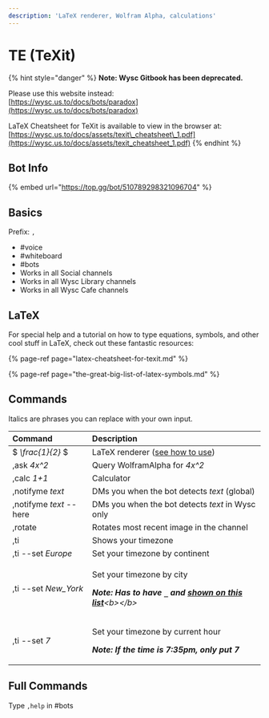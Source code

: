 ```yaml
---
description: 'LaTeX renderer, Wolfram Alpha, calculations'
---
```


# TE \(TeXit\)

{% hint style="danger" %}
**Note: Wysc Gitbook has been deprecated.**

Please use this website instead:  
[https://wysc.us.to/docs/bots/paradox](https://wysc.us.to/docs/bots/paradox)  
  
LaTeX Cheatsheet for TeXit is available to view in the browser at:  
[https://wysc.us.to/docs/assets/texit\_cheatsheet\_1.pdf](https://wysc.us.to/docs/assets/texit_cheatsheet_1.pdf)
{% endhint %}

## Bot Info

{% embed url="https://top.gg/bot/510789298321096704" %}

## Basics

Prefix: `,`

* \#voice
* \#whiteboard
* \#bots
* Works in all Social channels
* Works in all Wysc Library channels
* Works in all Wysc Cafe channels

## LaTeX

For special help and a tutorial on how to type equations, symbols, and other cool stuff in LaTeX, check out these fantastic resources:

{% page-ref page="latex-cheatsheet-for-texit.md" %}

{% page-ref page="the-great-big-list-of-latex-symbols.md" %}

## Commands

Italics are phrases you can replace with your own input.

<table>
  <thead>
    <tr>
      <th style="text-align:left">Command</th>
      <th style="text-align:left">Description</th>
    </tr>
  </thead>
  <tbody>
    <tr>
      <td style="text-align:left">$ <em>\frac{1}{2} </em>$</td>
      <td style="text-align:left">LaTeX renderer (<a href="latex-cheatsheet-for-texit.md">see how to use</a>)</td>
    </tr>
    <tr>
      <td style="text-align:left">,ask <em>4x^2</em>
      </td>
      <td style="text-align:left">Query WolframAlpha for <em>4x^2</em>
      </td>
    </tr>
    <tr>
      <td style="text-align:left">,calc <em>1+1</em>
      </td>
      <td style="text-align:left">Calculator</td>
    </tr>
    <tr>
      <td style="text-align:left">,notifyme <em>text</em>
      </td>
      <td style="text-align:left">DMs you when the bot detects <em>text</em> (global)</td>
    </tr>
    <tr>
      <td style="text-align:left">,notifyme <em>text</em> --here</td>
      <td style="text-align:left">DMs you when the bot detects <em>text</em> in Wysc only</td>
    </tr>
    <tr>
      <td style="text-align:left">,rotate</td>
      <td style="text-align:left">Rotates most recent image in the channel</td>
    </tr>
    <tr>
      <td style="text-align:left">,ti</td>
      <td style="text-align:left">Shows your timezone</td>
    </tr>
    <tr>
      <td style="text-align:left">,ti --set <em>Europe</em>
      </td>
      <td style="text-align:left">Set your timezone by continent</td>
    </tr>
    <tr>
      <td style="text-align:left">,ti --set <em>New_York</em>
      </td>
      <td style="text-align:left">
        <p>Set your timezone by city</p>
        <p><em><b>Note: Has to have <code>_</code> and </b></em><a href="https://en.wikipedia.org/wiki/List_of_tz_database_time_zones#List"><em><b>shown on this list</b></em></a><em>&lt;b&gt;&lt;/b&gt;</em>
        </p>
      </td>
    </tr>
    <tr>
      <td style="text-align:left">,ti --set <em>7</em>
      </td>
      <td style="text-align:left">
        <p>Set your timezone by current hour</p>
        <p><em><b>Note: If the time is 7:35pm, only put 7</b></em>
        </p>
      </td>
    </tr>
  </tbody>
</table>



## Full Commands

Type `,help` in \#bots



